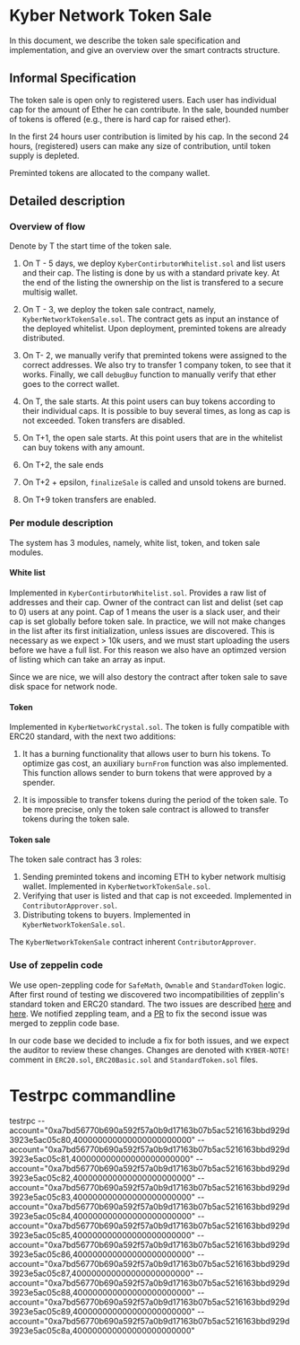 # Kyber Network Token Sale
In this document, we describe the token sale specification and implementation,
and give an overview over the smart contracts structure.

## Informal Specification
The token sale is open only to registered users.
Each user has individual cap for the amount of Ether he can contribute.
In the sale, bounded number of tokens is offered (e.g., there is hard cap for raised ether).

In the first 24 hours user contribution is limited by his cap.
In the second 24 hours, (registered) users can make any size of contribution, until token supply is depleted.

Preminted tokens are allocated to the company wallet.  


## Detailed description

### Overview of flow
Denote by T the start time of the token sale.

1. On T - 5 days, we deploy `KyberContirbutorWhitelist.sol` and list users and their cap.
The listing is done by us with a standard private key. At the end of the listing the ownership on the list is transfered to a secure multisig wallet.

2. On T - 3, we deploy the token sale contract, namely, `KyberNetworkTokenSale.sol`.
The contract gets as input an instance of the deployed whitelist.
Upon deployment, preminted tokens are already distributed.

3. On T- 2, we manually verify that preminted tokens were assigned to the correct addresses.
We also try to transfer 1 company token, to see that it works.
Finally, we call `debugBuy` function to manually verify that ether goes to the correct wallet.

3. On T, the sale starts. At this point users can buy tokens according to their individual caps.
It is possible to buy several times, as long as cap is not exceeded.
Token transfers are disabled.

4. On T+1, the open sale starts. At this point users that are in the whitelist can buy tokens with any amount.

5. On T+2, the sale ends
6. On T+2 + epsilon, `finalizeSale` is called and unsold tokens are burned.  
7. On T+9 token transfers are enabled.

### Per module description
The system has 3 modules, namely, white list, token, and token sale modules.

#### White list
Implemented in `KyberContirbutorWhitelist.sol`.
Provides a raw list of addresses and their cap.
Owner of the contract can list and delist (set cap to 0) users at any point.
Cap of 1 means the user is a slack user, and their cap is set globally before token sale.
In practice, we will not make changes in the list after its first initialization, unless issues are discovered.
This is necessary as we expect > 10k users, and we must start uploading the users before we have a full list.
For this reason we also have an optimzed version of listing which can take an array as input.

Since we are nice, we will also destory the contract after token sale to save disk space for network node.

#### Token
Implemented in `KyberNetworkCrystal.sol`. The token is fully compatible with ERC20 standard, with the next two additions:

1. It has a burning functionality that allows user to burn his tokens.
To optimize gas cost, an auxiliary `burnFrom` function was also implemented.
This function allows sender to burn tokens that were approved by a spender.

2. It is impossible to transfer tokens during the period of the token sale.
To be more precise, only the token sale contract is allowed to transfer tokens during the token sale.


#### Token sale
The token sale contract has 3 roles:
1. Sending preminted tokens and incoming ETH to kyber network multisig wallet. Implemented in `KyberNetworkTokenSale.sol`.
2. Verifying that user is listed and that cap is not exceeded. Implemented in `ContributorApprover.sol`.
3. Distributing tokens to buyers. Implemented in `KyberNetworkTokenSale.sol`.

The `KyberNetworkTokenSale` contract inherent `ContributorApprover`.

### Use of zeppelin code
We use open-zeppling code for `SafeMath`, `Ownable` and `StandardToken` logic.
After first round of testing we discovered two incompatibilities of zepplin's standard token and ERC20 standard.
The two issues are described [here](https://github.com/OpenZeppelin/zeppelin-solidity/issues/370) and [here](https://github.com/OpenZeppelin/zeppelin-solidity/pull/377).
We notified zeppling team, and a [PR](https://github.com/OpenZeppelin/zeppelin-solidity/pull/377) to fix the second issue was merged to zepplin code base.

In our code base we decided to include a fix for both issues, and we expect the auditor to review these changes.
Changes are denoted with `KYBER-NOTE!` comment in `ERC20.sol`, `ERC20Basic.sol` and `StandardToken.sol` files.

# Testrpc commandline
testrpc --account="0xa7bd56770b690a592f57a0b9d17163b07b5ac5216163bbd929d3923e5ac05c80,400000000000000000000000" --account="0xa7bd56770b690a592f57a0b9d17163b07b5ac5216163bbd929d3923e5ac05c81,400000000000000000000000" --account="0xa7bd56770b690a592f57a0b9d17163b07b5ac5216163bbd929d3923e5ac05c82,400000000000000000000000" --account="0xa7bd56770b690a592f57a0b9d17163b07b5ac5216163bbd929d3923e5ac05c83,400000000000000000000000" --account="0xa7bd56770b690a592f57a0b9d17163b07b5ac5216163bbd929d3923e5ac05c84,400000000000000000000000" --account="0xa7bd56770b690a592f57a0b9d17163b07b5ac5216163bbd929d3923e5ac05c85,400000000000000000000000" --account="0xa7bd56770b690a592f57a0b9d17163b07b5ac5216163bbd929d3923e5ac05c86,400000000000000000000000" --account="0xa7bd56770b690a592f57a0b9d17163b07b5ac5216163bbd929d3923e5ac05c87,400000000000000000000000" --account="0xa7bd56770b690a592f57a0b9d17163b07b5ac5216163bbd929d3923e5ac05c88,400000000000000000000000" --account="0xa7bd56770b690a592f57a0b9d17163b07b5ac5216163bbd929d3923e5ac05c89,400000000000000000000000" --account="0xa7bd56770b690a592f57a0b9d17163b07b5ac5216163bbd929d3923e5ac05c8a,400000000000000000000000"
